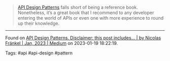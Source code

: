 > [API Design Patterns](https://www.manning.com/books/api-design-patterns?utm_source=frankel&utm_medium=affiliate&utm_campaign=affiliate&a_aid=frankel) falls short of being a reference book. Nonetheless, it’s a great book that I recommend to any developer entering the world of APIs or even one with more experience to round up their knowledge.

---

Found on [API Design Patterns. Disclaimer: this post includes… | by Nicolas Fränkel | Jan, 2023 | Medium](https://medium.com/@nfrankel/api-design-patterns-39da3e9d19fa) on 2023-01-19 18:22:19.

Tags: #api #api-design #pattern 